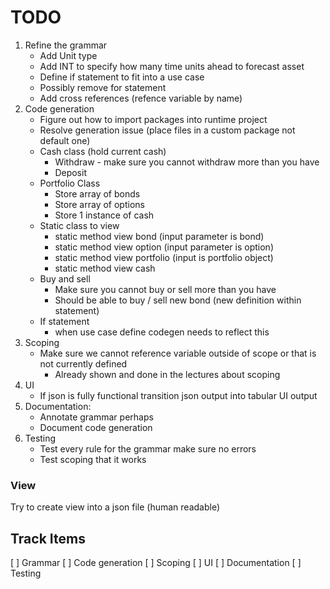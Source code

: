 # TODO
1. Refine the grammar
    - Add Unit type
    - Add INT to specify how many time units ahead to forecast asset
    - Define if statement to fit into a use case
    - Possibly remove for statement
    - Add cross references (refence variable by name)
2. Code generation
    - Figure out how to import packages into runtime project
    - Resolve generation issue (place files in a custom package not default one)
    - Cash class (hold current cash)
        * Withdraw - make sure you cannot withdraw more than you have
        * Deposit
    - Portfolio Class
        - Store array of bonds
        - Store array of options
        - Store 1 instance of cash
    - Static class to view
        - static method view bond (input parameter is bond)
        - static method view option (input parameter is option)
        - static method view portfolio (input is portfolio object)
        - static method view cash
    - Buy and sell
        - Make sure you cannot buy or sell more than you have
        - Should be able to buy / sell new bond (new definition within statement)
    - If statement
        - when use case define codegen needs to reflect this
3. Scoping
    - Make sure we cannot reference variable outside of scope or that is not currently defined
        * Already shown and done in the lectures about scoping
4. UI
    - If json is fully functional transition json output into tabular UI output
5. Documentation:
    - Annotate grammar perhaps
    - Document code generation
6. Testing
    - Test every rule for the grammar make sure no errors
    - Test scoping that it works

### View 
Try to create view into a json file (human readable)


## Track Items
[ ] Grammar
[ ] Code generation
[ ] Scoping
[ ] UI
[ ] Documentation
[ ] Testing

